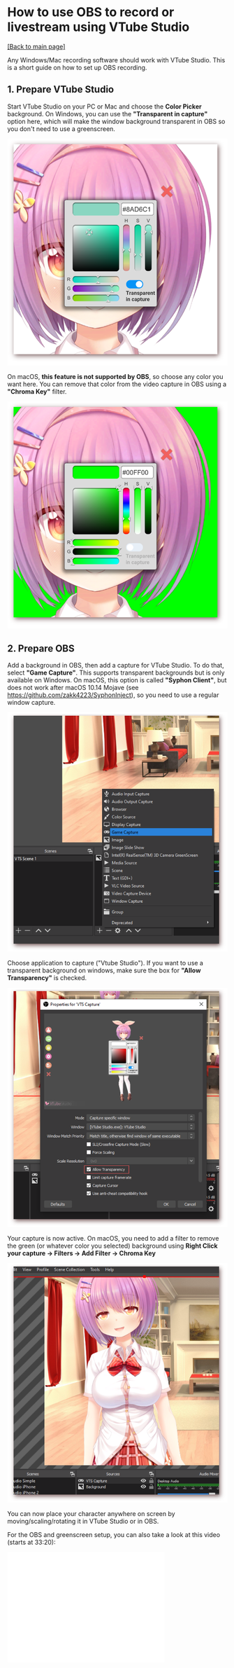# How to use OBS to record or livestream using VTube Studio

[\[Back to main page\]](https://denchisoft.github.io/)

Any Windows/Mac recording software should work with VTube Studio. This is a short guide on how to set up OBS recording.

## 1. Prepare VTube Studio

Start VTube Studio on your PC or Mac and choose the __Color Picker__ background. On Windows, you can use the __"Transparent in capture"__ option here, which will make the window background transparent in OBS so you don't need to use a greenscreen.

![OBS Setup 1](../images/obs_screenshots/obs_2.png "OBS Setup 1")

On macOS, __this feature is not supported by OBS__, so choose any color you want here. You can remove that color from the video capture in OBS using a __"Chroma Key"__ filter.

![OBS Setup 2](../images/obs_screenshots/obs_1.png "OBS Setup 2")


## 2. Prepare OBS

Add a background in OBS, then add a capture for VTube Studio. To do that, select __"Game Capture"__. This supports transparent backgrounds but is only available on Windows. On macOS, this option is called __"Syphon Client"__, but does not work after macOS 10.14 Mojave (see https://github.com/zakk4223/SyphonInject), so you need to use a regular window capture.

![OBS Setup 3](../images/obs_screenshots/obs_3.png "OBS Setup 3")

Choose application to capture ("Vtube Studio"). If you want to use a transparent background on windows, make sure the box for __"Allow Transparency"__ is checked.

![OBS Setup 4](../images/obs_screenshots/obs_4.png "OBS Setup 4")

Your capture is now active. On macOS, you need to add a filter to remove the green (or whatever color you selected) background using __Right Click your capture -> Filters -> Add Filter -> Chroma Key__

![OBS Setup 5](../images/obs_screenshots/obs_5.png "OBS Setup 5")

You can now place your character anywhere on screen by moving/scaling/rotating it in VTube Studio or in OBS.

For the OBS and greenscreen setup, you can also take a look at this video (starts at 33:20):

<iframe width="360" height="252" src="//www.youtube.com/embed/q5dKr0ulx10?t=2000" frameborder="0" allowfullscreen="allowfullscreen">&nbsp;</iframe>



